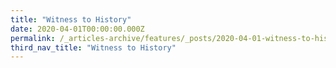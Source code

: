 ```yaml
---
title: "Witness to History"
date: 2020-04-01T00:00:00.000Z
permalink: /_articles-archive/features/_posts/2020-04-01-witness-to-history
third_nav_title: "Witness to History"
---
```


<style>
table { 
	background-color: #e1deea;
	}
.infobox { 
  padding: 20px;
  margin: 20px;
  background: #e1deea
}
</style>